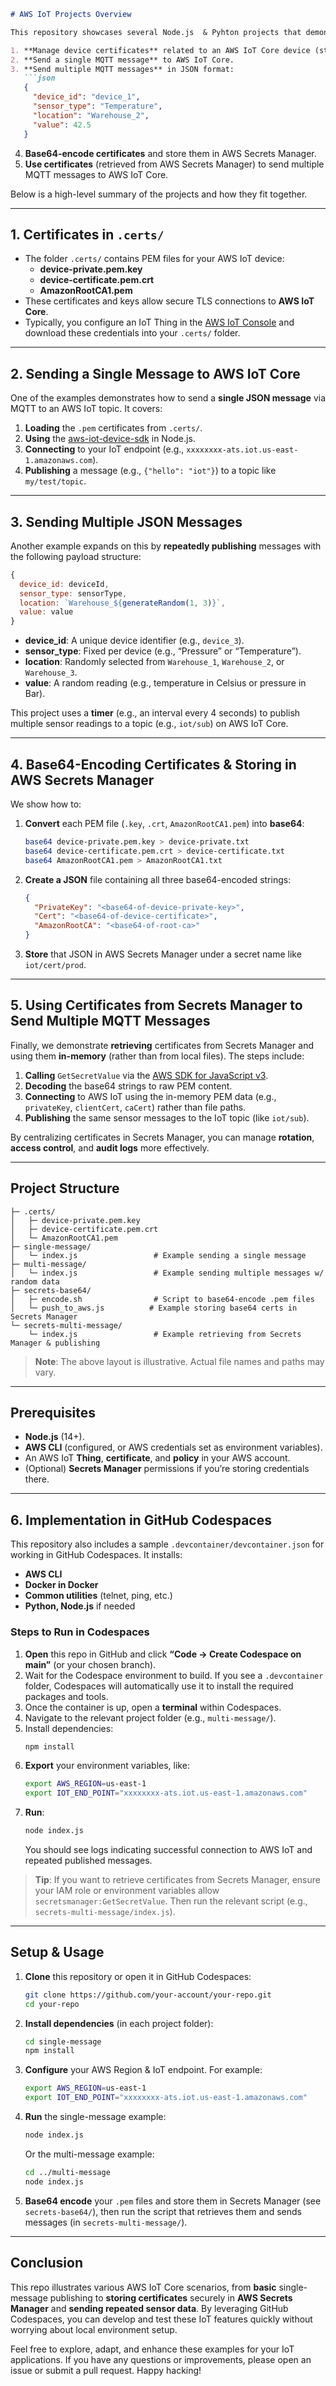 ```markdown
# AWS IoT Projects Overview

This repository showcases several Node.js  & Pyhton projects that demonstrate how to:

1. **Manage device certificates** related to an AWS IoT Core device (stored in the `.certs/` folder).  
2. **Send a single MQTT message** to AWS IoT Core.  
3. **Send multiple MQTT messages** in JSON format:
   ```json
   {
     "device_id": "device_1",
     "sensor_type": "Temperature",
     "location": "Warehouse_2",
     "value": 42.5
   }
   ```
4. **Base64-encode certificates** and store them in AWS Secrets Manager.  
5. **Use certificates** (retrieved from AWS Secrets Manager) to send multiple MQTT messages to AWS IoT Core.

Below is a high-level summary of the projects and how they fit together.

---

## 1. Certificates in `.certs/`

- The folder `.certs/` contains PEM files for your AWS IoT device:
  - **device-private.pem.key**  
  - **device-certificate.pem.crt**  
  - **AmazonRootCA1.pem**  
- These certificates and keys allow secure TLS connections to **AWS IoT Core**.  
- Typically, you configure an IoT Thing in the [AWS IoT Console](https://console.aws.amazon.com/iot/home) and download these credentials into your `.certs/` folder.

---

## 2. Sending a Single Message to AWS IoT Core

One of the examples demonstrates how to send a **single JSON message** via MQTT to an AWS IoT topic. It covers:

1. **Loading** the `.pem` certificates from `.certs/`.  
2. **Using** the [aws-iot-device-sdk](https://www.npmjs.com/package/aws-iot-device-sdk) in Node.js.  
3. **Connecting** to your IoT endpoint (e.g., `xxxxxxxx-ats.iot.us-east-1.amazonaws.com`).  
4. **Publishing** a message (e.g., `{"hello": "iot"}`) to a topic like `my/test/topic`.

---

## 3. Sending Multiple JSON Messages

Another example expands on this by **repeatedly publishing** messages with the following payload structure:

```js
{
  device_id: deviceId,
  sensor_type: sensorType,
  location: `Warehouse_${generateRandom(1, 3)}`,
  value: value
}
```

- **device_id**: A unique device identifier (e.g., `device_3`).  
- **sensor_type**: Fixed per device (e.g., “Pressure” or “Temperature”).  
- **location**: Randomly selected from `Warehouse_1`, `Warehouse_2`, or `Warehouse_3`.  
- **value**: A random reading (e.g., temperature in Celsius or pressure in Bar).

This project uses a **timer** (e.g., an interval every 4 seconds) to publish multiple sensor readings to a topic (e.g., `iot/sub`) on AWS IoT Core.

---

## 4. Base64-Encoding Certificates & Storing in AWS Secrets Manager

We show how to:

1. **Convert** each PEM file (`.key`, `.crt`, `AmazonRootCA1.pem`) into **base64**:
   ```bash
   base64 device-private.pem.key > device-private.txt
   base64 device-certificate.pem.crt > device-certificate.txt
   base64 AmazonRootCA1.pem > AmazonRootCA1.txt
   ```
2. **Create a JSON** file containing all three base64-encoded strings:
   ```json
   {
     "PrivateKey": "<base64-of-device-private-key>",
     "Cert": "<base64-of-device-certificate>",
     "AmazonRootCA": "<base64-of-root-ca>"
   }
   ```
3. **Store** that JSON in AWS Secrets Manager under a secret name like `iot/cert/prod`.

---

## 5. Using Certificates from Secrets Manager to Send Multiple MQTT Messages

Finally, we demonstrate **retrieving** certificates from Secrets Manager and using them **in-memory** (rather than from local files). The steps include:

1. **Calling** `GetSecretValue` via the [AWS SDK for JavaScript v3](https://docs.aws.amazon.com/AWSJavaScriptSDK/v3/latest/).  
2. **Decoding** the base64 strings to raw PEM content.  
3. **Connecting** to AWS IoT using the in-memory PEM data (e.g., `privateKey`, `clientCert`, `caCert`) rather than file paths.  
4. **Publishing** the same sensor messages to the IoT topic (like `iot/sub`).

By centralizing certificates in Secrets Manager, you can manage **rotation**, **access control**, and **audit logs** more effectively.

---

## Project Structure

```
├─ .certs/
│   ├─ device-private.pem.key
│   ├─ device-certificate.pem.crt
│   └─ AmazonRootCA1.pem
├─ single-message/
│   └─ index.js                 # Example sending a single message
├─ multi-message/
│   └─ index.js                 # Example sending multiple messages w/ random data
├─ secrets-base64/
│   ├─ encode.sh                # Script to base64-encode .pem files
│   └─ push_to_aws.js          # Example storing base64 certs in Secrets Manager
└─ secrets-multi-message/
    └─ index.js                 # Example retrieving from Secrets Manager & publishing
```

> **Note**: The above layout is illustrative. Actual file names and paths may vary.

---

## Prerequisites

- **Node.js** (14+).  
- **AWS CLI** (configured, or AWS credentials set as environment variables).  
- An AWS IoT **Thing**, **certificate**, and **policy** in your AWS account.  
- (Optional) **Secrets Manager** permissions if you’re storing credentials there.

---

## 6. Implementation in GitHub Codespaces

This repository also includes a sample `.devcontainer/devcontainer.json` for working in GitHub Codespaces. It installs:
- **AWS CLI**  
- **Docker in Docker**  
- **Common utilities** (telnet, ping, etc.)  
- **Python, Node.js** if needed

### Steps to Run in Codespaces

1. **Open** this repo in GitHub and click **“Code → Create Codespace on main”** (or your chosen branch).  
2. Wait for the Codespace environment to build. If you see a `.devcontainer` folder, Codespaces will automatically use it to install the required packages and tools.  
3. Once the container is up, open a **terminal** within Codespaces.  
4. Navigate to the relevant project folder (e.g., `multi-message/`).  
5. Install dependencies:
   ```bash
   npm install
   ```
6. **Export** your environment variables, like:
   ```bash
   export AWS_REGION=us-east-1
   export IOT_END_POINT="xxxxxxxx-ats.iot.us-east-1.amazonaws.com"
   ```
7. **Run**:
   ```bash
   node index.js
   ```
   You should see logs indicating successful connection to AWS IoT and repeated published messages.

> **Tip**: If you want to retrieve certificates from Secrets Manager, ensure your IAM role or environment variables allow `secretsmanager:GetSecretValue`. Then run the relevant script (e.g., `secrets-multi-message/index.js`).

---

## Setup & Usage

1. **Clone** this repository or open it in GitHub Codespaces:
   ```bash
   git clone https://github.com/your-account/your-repo.git
   cd your-repo
   ```
2. **Install dependencies** (in each project folder):
   ```bash
   cd single-message
   npm install
   ```
3. **Configure** your AWS Region & IoT endpoint. For example:
   ```bash
   export AWS_REGION=us-east-1
   export IOT_END_POINT="xxxxxxxx-ats.iot.us-east-1.amazonaws.com"
   ```
4. **Run** the single-message example:
   ```bash
   node index.js
   ```
   Or the multi-message example:
   ```bash
   cd ../multi-message
   node index.js
   ```
5. **Base64 encode** your `.pem` files and store them in Secrets Manager (see `secrets-base64/`), then run the script that retrieves them and sends messages (in `secrets-multi-message/`).

---

## Conclusion

This repo illustrates various AWS IoT Core scenarios, from **basic** single-message publishing to **storing certificates** securely in **AWS Secrets Manager** and **sending repeated sensor data**. By leveraging GitHub Codespaces, you can develop and test these IoT features quickly without worrying about local environment setup.  

Feel free to explore, adapt, and enhance these examples for your IoT applications. If you have any questions or improvements, please open an issue or submit a pull request. Happy hacking!
```